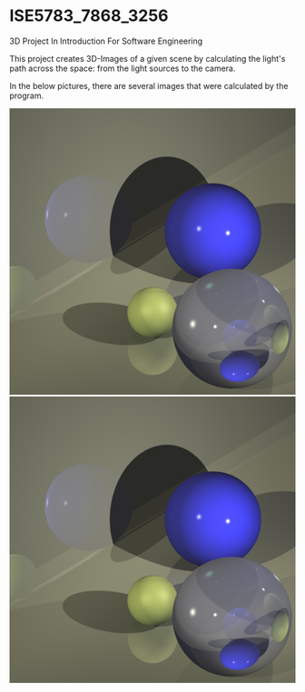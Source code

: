 # ISE5783_7868_3256
3D Project In Introduction For Software Engineering

This project creates 3D-Images of a given scene by calculating the light's path across the space: from the light sources to the camera.

In the below pictures, there are several images that were calculated by the program.

<img src="3D image 1.png"></img>
<img src="3D image 1.png"></img>
